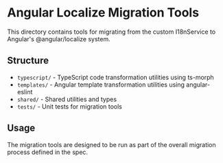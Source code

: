 # Angular Localize Migration Tools

This directory contains tools for migrating from the custom I18nService to Angular's @angular/localize system.

## Structure

- `typescript/` - TypeScript code transformation utilities using ts-morph
- `templates/` - Angular template transformation utilities using angular-eslint
- `shared/` - Shared utilities and types
- `tests/` - Unit tests for migration tools

## Usage

The migration tools are designed to be run as part of the overall migration process defined in the spec.
